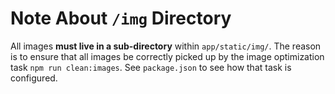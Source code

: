 # Note About `/img` Directory

All images **must live in a sub-directory** within `app/static/img/`. The reason is to ensure that all images be correctly picked up by the image optimization task `npm run clean:images`. See `package.json` to see how that task is configured.
